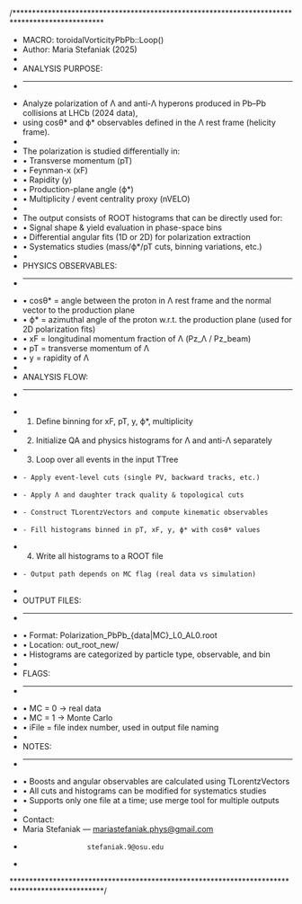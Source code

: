 /***********************************************************************************************
 *  MACRO: toroidalVorticityPbPb::Loop()
 *  Author: Maria Stefaniak (2025)
 *
 *  ANALYSIS PURPOSE:
 *  -----------------
 *  Analyze polarization of Λ and anti-Λ hyperons produced in Pb–Pb collisions at LHCb (2024 data),
 *  using cosθ* and ϕ* observables defined in the Λ rest frame (helicity frame).
 *
 *  The polarization is studied differentially in:
 *    • Transverse momentum (pT)
 *    • Feynman-x (xF)
 *    • Rapidity (y)
 *    • Production-plane angle (ϕ*)
 *    • Multiplicity / event centrality proxy (nVELO)
 *
 *  The output consists of ROOT histograms that can be directly used for:
 *    • Signal shape & yield evaluation in phase-space bins
 *    • Differential angular fits (1D or 2D) for polarization extraction
 *    • Systematics studies (mass/ϕ*/pT cuts, binning variations, etc.)
 *
 *  PHYSICS OBSERVABLES:
 *  --------------------
 *    • cosθ*  = angle between the proton in Λ rest frame and the normal vector to the production plane
 *    • ϕ*     = azimuthal angle of the proton w.r.t. the production plane (used for 2D polarization fits)
 *    • xF     = longitudinal momentum fraction of Λ (Pz_Λ / Pz_beam)
 *    • pT     = transverse momentum of Λ
 *    • y      = rapidity of Λ
 *
 *  ANALYSIS FLOW:
 *  --------------
 *  1. Define binning for xF, pT, y, ϕ*, multiplicity
 *  2. Initialize QA and physics histograms for Λ and anti-Λ separately
 *  3. Loop over all events in the input TTree
 *     - Apply event-level cuts (single PV, backward tracks, etc.)
 *     - Apply Λ and daughter track quality & topological cuts
 *     - Construct TLorentzVectors and compute kinematic observables
 *     - Fill histograms binned in pT, xF, y, ϕ* with cosθ* values
 *  4. Write all histograms to a ROOT file
 *     - Output path depends on MC flag (real data vs simulation)
 *
 *  OUTPUT FILES:
 *  -------------
 *    • Format: Polarization_PbPb_{data|MC}_L0_AL0<fileNr>.root
 *    • Location: out_root_new/
 *    • Histograms are categorized by particle type, observable, and bin
 *
 *  FLAGS:
 *  ------
 *    • MC = 0 → real data
 *    • MC = 1 → Monte Carlo
 *    • iFile = file index number, used in output file naming
 *
 *  NOTES:
 *  ------
 *    • Boosts and angular observables are calculated using TLorentzVectors
 *    • All cuts and histograms can be modified for systematics studies
 *    • Supports only one file at a time; use merge tool for multiple outputs
 *
 *  Contact:
 *    Maria Stefaniak — mariastefaniak.phys@gmail.com
 *                     stefaniak.9@osu.edu
 *
 ***********************************************************************************************/